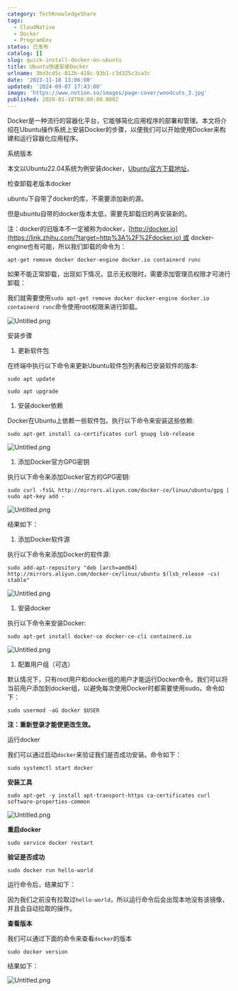 ```yaml
---
category: TechKnowledgeShare
tags:
  - CloudNative
  - Docker
  - ProgramEnv
status: 已发布
catalog: []
slug: quick-install-docker-on-ubuntu
title: Ubuntu快速安装Docker
urlname: 3bd3cd5c-012b-418c-93b1-c3d325c3ca3c
date: '2023-11-18 13:06:00'
updated: '2024-09-07 17:43:00'
image: 'https://www.notion.so/images/page-cover/woodcuts_3.jpg'
published: 2020-01-18T08:00:00.000Z
---
```


Docker是一种流行的容器化平台，它能够简化应用程序的部署和管理。本文将介绍在Ubuntu操作系统上安装Docker的步骤，以便我们可以开始使用Docker来构建和运行容器化应用程序。


系统版本


本文以Ubuntu22.04系统为例安装docker，[Ubuntu官方下载地址](https://link.zhihu.com/?target=https%3A%2F%2Fubuntu.com%2Fdownload)。


检查卸载老版本docker


ubuntu下自带了docker的库，不需要添加新的源。


但是ubuntu自带的docker版本太低，需要先卸载旧的再安装新的。


注：docker的旧版本不一定被称为docker，[http://docker.io](https://link.zhihu.com/?target=http%3A%2F%2Fdocker.io) 或 docker-engine也有可能，所以我们卸载的命令为：


`apt-get remove docker docker-engine docker.io containerd runc`


如果不能正常卸载，出现如下情况，显示无权限时，需要添加管理员权限才可进行卸载：


我们就需要使用`sudo apt-get remove docker docker-engine docker.io containerd runc`命令使用root权限来进行卸载。


![Untitled.png](https://prod-files-secure.s3.us-west-2.amazonaws.com/5d24fe63-e567-4804-86f9-9fdc62e13082/39952d0f-7851-4550-b715-72a33876c773/Untitled.png?X-Amz-Algorithm=AWS4-HMAC-SHA256&X-Amz-Content-Sha256=UNSIGNED-PAYLOAD&X-Amz-Credential=ASIAZI2LB466ZBFKUGOC%2F20250415%2Fus-west-2%2Fs3%2Faws4_request&X-Amz-Date=20250415T054009Z&X-Amz-Expires=3600&X-Amz-Security-Token=IQoJb3JpZ2luX2VjEJ3%2F%2F%2F%2F%2F%2F%2F%2F%2F%2FwEaCXVzLXdlc3QtMiJHMEUCIQD0s%2FO9ZINal%2B9MaYKFBGcd3zQ2b4v%2BY4Uf%2FkZ%2BobawVwIgdsbFOSKgsX53Pb%2BzV1IaHOhbgAzJYXKBmn9pmucRY4cq%2FwMIJhAAGgw2Mzc0MjMxODM4MDUiDOT2IaYDX4%2BKzs4LyCrcAwZtW%2BWFG%2FUEaQ1N%2BDJwdt3fnM72DYtrdZ1g1xmKd60XOKH%2FfIliBLoin5YiByQKMdZuXrv9JkelJ3wVTRcA2%2F5Oqd2jPa3C3fWBVRGOX6wuU8b6hLdNrIa%2FlrXWCqArLCaqFZcmBnyO%2FXTr9n00Lw8%2FEATOHOniVcpr7RW2hRI%2BSl2i8XKf6u%2Fr6fq7BtIgE9hoDU5cgkfro8wwjPZzGPgYO7JgTW2rmVsSUrq0JJ3t1D8gzZaUt5gHaCUdYvaXrbYBdLMPacohVtIZlAaps17XrndCx%2FiAGHpmY8ZVAzPH2GRPbHTjyFQ%2BKRB0J4WlcOwTBNCgEAz97mqXD1H0QLroSjgcQjFWxv0wBs5bPddU%2BsqDaURHk%2Bf%2F6MgjLzgWLs4T9QaK7clxg3psrJxDcJav8TYu3U41OLz5DacVOq8aoyAi0uHmHR7joAnCm%2FLIrJxaq6HX3izclXMa1gpWEBgZd%2F67%2BlhrnGSjUtiYp0riaXaHEycuPs2lHjDtTZQ2nYjrY2PD5D7bmNfSivv2nrXYBBlUIPSwyAsCbCPqI0PQXDvMHZ9yHvkogNrPHX4RmmlzQbjbBYBjs1K06SnBYwsQV3F1%2Bvps8R3UBeg%2BL9rzLbp3%2F%2BLy2%2FVqnKRbMIDO978GOqUBruzqnhr5VtEfPCHtnOvrNMivA7dUEmau0uEBc5OPIO6yG4lVb7iKsQUILfHDR0vDWvlfoITwbESzZ2QQjaLU8p0VtCopbKuF4CaZxepWttAIa7fomJVFHUfV5XGuhYXKKbaXAItjPUlMjnUKQnP9EotZTJgNk3%2F222EwjB16tLKWiDjtzhuuxgm7kJddkRfqRg%2FbxGExqGyJ56NRhvqHzwsnxuMn&X-Amz-Signature=8dac3811a58d141dc24a3b00aaaaeb36004037814c85cc0c3ace167432033542&X-Amz-SignedHeaders=host&x-id=GetObject)


安装步骤

1. 更新软件包

在终端中执行以下命令来更新Ubuntu软件包列表和已安装软件的版本:


`sudo apt update`


`sudo apt upgrade`

1. 安装docker依赖

Docker在Ubuntu上依赖一些软件包。执行以下命令来安装这些依赖:


`sudo apt-get install ca-certificates curl gnupg lsb-release`


![Untitled.png](https://prod-files-secure.s3.us-west-2.amazonaws.com/5d24fe63-e567-4804-86f9-9fdc62e13082/b5a549a8-6621-4824-a151-93e8b0592f14/Untitled.png?X-Amz-Algorithm=AWS4-HMAC-SHA256&X-Amz-Content-Sha256=UNSIGNED-PAYLOAD&X-Amz-Credential=ASIAZI2LB466ZBFKUGOC%2F20250415%2Fus-west-2%2Fs3%2Faws4_request&X-Amz-Date=20250415T054009Z&X-Amz-Expires=3600&X-Amz-Security-Token=IQoJb3JpZ2luX2VjEJ3%2F%2F%2F%2F%2F%2F%2F%2F%2F%2FwEaCXVzLXdlc3QtMiJHMEUCIQD0s%2FO9ZINal%2B9MaYKFBGcd3zQ2b4v%2BY4Uf%2FkZ%2BobawVwIgdsbFOSKgsX53Pb%2BzV1IaHOhbgAzJYXKBmn9pmucRY4cq%2FwMIJhAAGgw2Mzc0MjMxODM4MDUiDOT2IaYDX4%2BKzs4LyCrcAwZtW%2BWFG%2FUEaQ1N%2BDJwdt3fnM72DYtrdZ1g1xmKd60XOKH%2FfIliBLoin5YiByQKMdZuXrv9JkelJ3wVTRcA2%2F5Oqd2jPa3C3fWBVRGOX6wuU8b6hLdNrIa%2FlrXWCqArLCaqFZcmBnyO%2FXTr9n00Lw8%2FEATOHOniVcpr7RW2hRI%2BSl2i8XKf6u%2Fr6fq7BtIgE9hoDU5cgkfro8wwjPZzGPgYO7JgTW2rmVsSUrq0JJ3t1D8gzZaUt5gHaCUdYvaXrbYBdLMPacohVtIZlAaps17XrndCx%2FiAGHpmY8ZVAzPH2GRPbHTjyFQ%2BKRB0J4WlcOwTBNCgEAz97mqXD1H0QLroSjgcQjFWxv0wBs5bPddU%2BsqDaURHk%2Bf%2F6MgjLzgWLs4T9QaK7clxg3psrJxDcJav8TYu3U41OLz5DacVOq8aoyAi0uHmHR7joAnCm%2FLIrJxaq6HX3izclXMa1gpWEBgZd%2F67%2BlhrnGSjUtiYp0riaXaHEycuPs2lHjDtTZQ2nYjrY2PD5D7bmNfSivv2nrXYBBlUIPSwyAsCbCPqI0PQXDvMHZ9yHvkogNrPHX4RmmlzQbjbBYBjs1K06SnBYwsQV3F1%2Bvps8R3UBeg%2BL9rzLbp3%2F%2BLy2%2FVqnKRbMIDO978GOqUBruzqnhr5VtEfPCHtnOvrNMivA7dUEmau0uEBc5OPIO6yG4lVb7iKsQUILfHDR0vDWvlfoITwbESzZ2QQjaLU8p0VtCopbKuF4CaZxepWttAIa7fomJVFHUfV5XGuhYXKKbaXAItjPUlMjnUKQnP9EotZTJgNk3%2F222EwjB16tLKWiDjtzhuuxgm7kJddkRfqRg%2FbxGExqGyJ56NRhvqHzwsnxuMn&X-Amz-Signature=225b0ff9ddad95bbfea271def243172e4a7ee05d57c672616b27410c0bf8165d&X-Amz-SignedHeaders=host&x-id=GetObject)

1. 添加Docker官方GPG密钥

执行以下命令来添加Docker官方的GPG密钥:


`sudo curl -fsSL http://mirrors.aliyun.com/docker-ce/linux/ubuntu/gpg | sudo apt-key add -`


![Untitled.png](https://prod-files-secure.s3.us-west-2.amazonaws.com/5d24fe63-e567-4804-86f9-9fdc62e13082/98014b5e-f5b7-4b16-804e-ab6917971bd3/Untitled.png?X-Amz-Algorithm=AWS4-HMAC-SHA256&X-Amz-Content-Sha256=UNSIGNED-PAYLOAD&X-Amz-Credential=ASIAZI2LB466ZBFKUGOC%2F20250415%2Fus-west-2%2Fs3%2Faws4_request&X-Amz-Date=20250415T054009Z&X-Amz-Expires=3600&X-Amz-Security-Token=IQoJb3JpZ2luX2VjEJ3%2F%2F%2F%2F%2F%2F%2F%2F%2F%2FwEaCXVzLXdlc3QtMiJHMEUCIQD0s%2FO9ZINal%2B9MaYKFBGcd3zQ2b4v%2BY4Uf%2FkZ%2BobawVwIgdsbFOSKgsX53Pb%2BzV1IaHOhbgAzJYXKBmn9pmucRY4cq%2FwMIJhAAGgw2Mzc0MjMxODM4MDUiDOT2IaYDX4%2BKzs4LyCrcAwZtW%2BWFG%2FUEaQ1N%2BDJwdt3fnM72DYtrdZ1g1xmKd60XOKH%2FfIliBLoin5YiByQKMdZuXrv9JkelJ3wVTRcA2%2F5Oqd2jPa3C3fWBVRGOX6wuU8b6hLdNrIa%2FlrXWCqArLCaqFZcmBnyO%2FXTr9n00Lw8%2FEATOHOniVcpr7RW2hRI%2BSl2i8XKf6u%2Fr6fq7BtIgE9hoDU5cgkfro8wwjPZzGPgYO7JgTW2rmVsSUrq0JJ3t1D8gzZaUt5gHaCUdYvaXrbYBdLMPacohVtIZlAaps17XrndCx%2FiAGHpmY8ZVAzPH2GRPbHTjyFQ%2BKRB0J4WlcOwTBNCgEAz97mqXD1H0QLroSjgcQjFWxv0wBs5bPddU%2BsqDaURHk%2Bf%2F6MgjLzgWLs4T9QaK7clxg3psrJxDcJav8TYu3U41OLz5DacVOq8aoyAi0uHmHR7joAnCm%2FLIrJxaq6HX3izclXMa1gpWEBgZd%2F67%2BlhrnGSjUtiYp0riaXaHEycuPs2lHjDtTZQ2nYjrY2PD5D7bmNfSivv2nrXYBBlUIPSwyAsCbCPqI0PQXDvMHZ9yHvkogNrPHX4RmmlzQbjbBYBjs1K06SnBYwsQV3F1%2Bvps8R3UBeg%2BL9rzLbp3%2F%2BLy2%2FVqnKRbMIDO978GOqUBruzqnhr5VtEfPCHtnOvrNMivA7dUEmau0uEBc5OPIO6yG4lVb7iKsQUILfHDR0vDWvlfoITwbESzZ2QQjaLU8p0VtCopbKuF4CaZxepWttAIa7fomJVFHUfV5XGuhYXKKbaXAItjPUlMjnUKQnP9EotZTJgNk3%2F222EwjB16tLKWiDjtzhuuxgm7kJddkRfqRg%2FbxGExqGyJ56NRhvqHzwsnxuMn&X-Amz-Signature=770376d3648ccb00ff14b81163d89f83afc0f42d7903134dafd54b7d0e2fe55d&X-Amz-SignedHeaders=host&x-id=GetObject)


结果如下：

1. 添加Docker软件源

执行以下命令来添加Docker的软件源:


`sudo add-apt-repository "deb [arch=amd64] http://mirrors.aliyun.com/docker-ce/linux/ubuntu $(lsb_release -cs) stable"`


![Untitled.png](https://prod-files-secure.s3.us-west-2.amazonaws.com/5d24fe63-e567-4804-86f9-9fdc62e13082/7fc5bdbe-9d4c-48b8-ba03-3309380f47ba/Untitled.png?X-Amz-Algorithm=AWS4-HMAC-SHA256&X-Amz-Content-Sha256=UNSIGNED-PAYLOAD&X-Amz-Credential=ASIAZI2LB466ZBFKUGOC%2F20250415%2Fus-west-2%2Fs3%2Faws4_request&X-Amz-Date=20250415T054009Z&X-Amz-Expires=3600&X-Amz-Security-Token=IQoJb3JpZ2luX2VjEJ3%2F%2F%2F%2F%2F%2F%2F%2F%2F%2FwEaCXVzLXdlc3QtMiJHMEUCIQD0s%2FO9ZINal%2B9MaYKFBGcd3zQ2b4v%2BY4Uf%2FkZ%2BobawVwIgdsbFOSKgsX53Pb%2BzV1IaHOhbgAzJYXKBmn9pmucRY4cq%2FwMIJhAAGgw2Mzc0MjMxODM4MDUiDOT2IaYDX4%2BKzs4LyCrcAwZtW%2BWFG%2FUEaQ1N%2BDJwdt3fnM72DYtrdZ1g1xmKd60XOKH%2FfIliBLoin5YiByQKMdZuXrv9JkelJ3wVTRcA2%2F5Oqd2jPa3C3fWBVRGOX6wuU8b6hLdNrIa%2FlrXWCqArLCaqFZcmBnyO%2FXTr9n00Lw8%2FEATOHOniVcpr7RW2hRI%2BSl2i8XKf6u%2Fr6fq7BtIgE9hoDU5cgkfro8wwjPZzGPgYO7JgTW2rmVsSUrq0JJ3t1D8gzZaUt5gHaCUdYvaXrbYBdLMPacohVtIZlAaps17XrndCx%2FiAGHpmY8ZVAzPH2GRPbHTjyFQ%2BKRB0J4WlcOwTBNCgEAz97mqXD1H0QLroSjgcQjFWxv0wBs5bPddU%2BsqDaURHk%2Bf%2F6MgjLzgWLs4T9QaK7clxg3psrJxDcJav8TYu3U41OLz5DacVOq8aoyAi0uHmHR7joAnCm%2FLIrJxaq6HX3izclXMa1gpWEBgZd%2F67%2BlhrnGSjUtiYp0riaXaHEycuPs2lHjDtTZQ2nYjrY2PD5D7bmNfSivv2nrXYBBlUIPSwyAsCbCPqI0PQXDvMHZ9yHvkogNrPHX4RmmlzQbjbBYBjs1K06SnBYwsQV3F1%2Bvps8R3UBeg%2BL9rzLbp3%2F%2BLy2%2FVqnKRbMIDO978GOqUBruzqnhr5VtEfPCHtnOvrNMivA7dUEmau0uEBc5OPIO6yG4lVb7iKsQUILfHDR0vDWvlfoITwbESzZ2QQjaLU8p0VtCopbKuF4CaZxepWttAIa7fomJVFHUfV5XGuhYXKKbaXAItjPUlMjnUKQnP9EotZTJgNk3%2F222EwjB16tLKWiDjtzhuuxgm7kJddkRfqRg%2FbxGExqGyJ56NRhvqHzwsnxuMn&X-Amz-Signature=650d51b14be3ba34f243bbd4d518296f59dd464da995771754ec85c2f113b084&X-Amz-SignedHeaders=host&x-id=GetObject)

1. 安装docker

执行以下命令来安装Docker:


`sudo apt-get install docker-ce docker-ce-cli containerd.io`


![Untitled.png](https://prod-files-secure.s3.us-west-2.amazonaws.com/5d24fe63-e567-4804-86f9-9fdc62e13082/d5ede442-ffc5-49c3-a76a-76559a797244/Untitled.png?X-Amz-Algorithm=AWS4-HMAC-SHA256&X-Amz-Content-Sha256=UNSIGNED-PAYLOAD&X-Amz-Credential=ASIAZI2LB466ZBFKUGOC%2F20250415%2Fus-west-2%2Fs3%2Faws4_request&X-Amz-Date=20250415T054009Z&X-Amz-Expires=3600&X-Amz-Security-Token=IQoJb3JpZ2luX2VjEJ3%2F%2F%2F%2F%2F%2F%2F%2F%2F%2FwEaCXVzLXdlc3QtMiJHMEUCIQD0s%2FO9ZINal%2B9MaYKFBGcd3zQ2b4v%2BY4Uf%2FkZ%2BobawVwIgdsbFOSKgsX53Pb%2BzV1IaHOhbgAzJYXKBmn9pmucRY4cq%2FwMIJhAAGgw2Mzc0MjMxODM4MDUiDOT2IaYDX4%2BKzs4LyCrcAwZtW%2BWFG%2FUEaQ1N%2BDJwdt3fnM72DYtrdZ1g1xmKd60XOKH%2FfIliBLoin5YiByQKMdZuXrv9JkelJ3wVTRcA2%2F5Oqd2jPa3C3fWBVRGOX6wuU8b6hLdNrIa%2FlrXWCqArLCaqFZcmBnyO%2FXTr9n00Lw8%2FEATOHOniVcpr7RW2hRI%2BSl2i8XKf6u%2Fr6fq7BtIgE9hoDU5cgkfro8wwjPZzGPgYO7JgTW2rmVsSUrq0JJ3t1D8gzZaUt5gHaCUdYvaXrbYBdLMPacohVtIZlAaps17XrndCx%2FiAGHpmY8ZVAzPH2GRPbHTjyFQ%2BKRB0J4WlcOwTBNCgEAz97mqXD1H0QLroSjgcQjFWxv0wBs5bPddU%2BsqDaURHk%2Bf%2F6MgjLzgWLs4T9QaK7clxg3psrJxDcJav8TYu3U41OLz5DacVOq8aoyAi0uHmHR7joAnCm%2FLIrJxaq6HX3izclXMa1gpWEBgZd%2F67%2BlhrnGSjUtiYp0riaXaHEycuPs2lHjDtTZQ2nYjrY2PD5D7bmNfSivv2nrXYBBlUIPSwyAsCbCPqI0PQXDvMHZ9yHvkogNrPHX4RmmlzQbjbBYBjs1K06SnBYwsQV3F1%2Bvps8R3UBeg%2BL9rzLbp3%2F%2BLy2%2FVqnKRbMIDO978GOqUBruzqnhr5VtEfPCHtnOvrNMivA7dUEmau0uEBc5OPIO6yG4lVb7iKsQUILfHDR0vDWvlfoITwbESzZ2QQjaLU8p0VtCopbKuF4CaZxepWttAIa7fomJVFHUfV5XGuhYXKKbaXAItjPUlMjnUKQnP9EotZTJgNk3%2F222EwjB16tLKWiDjtzhuuxgm7kJddkRfqRg%2FbxGExqGyJ56NRhvqHzwsnxuMn&X-Amz-Signature=47b0a2035f65b9fbaa455598264760ad9b7cc6cdfa3cb007af23d9bcd389464e&X-Amz-SignedHeaders=host&x-id=GetObject)

1. 配置用户组（可选）

默认情况下，只有root用户和docker组的用户才能运行Docker命令。我们可以将当前用户添加到docker组，以避免每次使用Docker时都需要使用sudo。命令如下：


`sudo usermod -aG docker $USER`


**注：重新登录才能使更改生效。**


运行docker


我们可以通过启动`docker`来验证我们是否成功安装。命令如下：


`sudo systemctl start docker`


**安装工具**


`sudo apt-get -y install apt-transport-https ca-certificates curl software-properties-common`


![Untitled.png](https://prod-files-secure.s3.us-west-2.amazonaws.com/5d24fe63-e567-4804-86f9-9fdc62e13082/0c3615c1-94db-46f5-9743-68bb221a9964/Untitled.png?X-Amz-Algorithm=AWS4-HMAC-SHA256&X-Amz-Content-Sha256=UNSIGNED-PAYLOAD&X-Amz-Credential=ASIAZI2LB466ZBFKUGOC%2F20250415%2Fus-west-2%2Fs3%2Faws4_request&X-Amz-Date=20250415T054009Z&X-Amz-Expires=3600&X-Amz-Security-Token=IQoJb3JpZ2luX2VjEJ3%2F%2F%2F%2F%2F%2F%2F%2F%2F%2FwEaCXVzLXdlc3QtMiJHMEUCIQD0s%2FO9ZINal%2B9MaYKFBGcd3zQ2b4v%2BY4Uf%2FkZ%2BobawVwIgdsbFOSKgsX53Pb%2BzV1IaHOhbgAzJYXKBmn9pmucRY4cq%2FwMIJhAAGgw2Mzc0MjMxODM4MDUiDOT2IaYDX4%2BKzs4LyCrcAwZtW%2BWFG%2FUEaQ1N%2BDJwdt3fnM72DYtrdZ1g1xmKd60XOKH%2FfIliBLoin5YiByQKMdZuXrv9JkelJ3wVTRcA2%2F5Oqd2jPa3C3fWBVRGOX6wuU8b6hLdNrIa%2FlrXWCqArLCaqFZcmBnyO%2FXTr9n00Lw8%2FEATOHOniVcpr7RW2hRI%2BSl2i8XKf6u%2Fr6fq7BtIgE9hoDU5cgkfro8wwjPZzGPgYO7JgTW2rmVsSUrq0JJ3t1D8gzZaUt5gHaCUdYvaXrbYBdLMPacohVtIZlAaps17XrndCx%2FiAGHpmY8ZVAzPH2GRPbHTjyFQ%2BKRB0J4WlcOwTBNCgEAz97mqXD1H0QLroSjgcQjFWxv0wBs5bPddU%2BsqDaURHk%2Bf%2F6MgjLzgWLs4T9QaK7clxg3psrJxDcJav8TYu3U41OLz5DacVOq8aoyAi0uHmHR7joAnCm%2FLIrJxaq6HX3izclXMa1gpWEBgZd%2F67%2BlhrnGSjUtiYp0riaXaHEycuPs2lHjDtTZQ2nYjrY2PD5D7bmNfSivv2nrXYBBlUIPSwyAsCbCPqI0PQXDvMHZ9yHvkogNrPHX4RmmlzQbjbBYBjs1K06SnBYwsQV3F1%2Bvps8R3UBeg%2BL9rzLbp3%2F%2BLy2%2FVqnKRbMIDO978GOqUBruzqnhr5VtEfPCHtnOvrNMivA7dUEmau0uEBc5OPIO6yG4lVb7iKsQUILfHDR0vDWvlfoITwbESzZ2QQjaLU8p0VtCopbKuF4CaZxepWttAIa7fomJVFHUfV5XGuhYXKKbaXAItjPUlMjnUKQnP9EotZTJgNk3%2F222EwjB16tLKWiDjtzhuuxgm7kJddkRfqRg%2FbxGExqGyJ56NRhvqHzwsnxuMn&X-Amz-Signature=46920eba297ef102b3a9f6c1161b0353d6ff2700888d22fee0359d40e939e1c8&X-Amz-SignedHeaders=host&x-id=GetObject)


**重启docker**


`sudo service docker restart`


**验证是否成功**


`sudo docker run hello-world`


运行命令后，结果如下：


因为我们之前没有拉取过`hello-world`，所以运行命令后会出现本地没有该镜像，并且会自动拉取的操作。


**查看版本**


我们可以通过下面的命令来查看`docker`的版本


`sudo docker version`


结果如下：


![Untitled.png](https://prod-files-secure.s3.us-west-2.amazonaws.com/5d24fe63-e567-4804-86f9-9fdc62e13082/efdb509a-3c1e-41a3-91ee-a1bd88793688/Untitled.png?X-Amz-Algorithm=AWS4-HMAC-SHA256&X-Amz-Content-Sha256=UNSIGNED-PAYLOAD&X-Amz-Credential=ASIAZI2LB466ZBFKUGOC%2F20250415%2Fus-west-2%2Fs3%2Faws4_request&X-Amz-Date=20250415T054009Z&X-Amz-Expires=3600&X-Amz-Security-Token=IQoJb3JpZ2luX2VjEJ3%2F%2F%2F%2F%2F%2F%2F%2F%2F%2FwEaCXVzLXdlc3QtMiJHMEUCIQD0s%2FO9ZINal%2B9MaYKFBGcd3zQ2b4v%2BY4Uf%2FkZ%2BobawVwIgdsbFOSKgsX53Pb%2BzV1IaHOhbgAzJYXKBmn9pmucRY4cq%2FwMIJhAAGgw2Mzc0MjMxODM4MDUiDOT2IaYDX4%2BKzs4LyCrcAwZtW%2BWFG%2FUEaQ1N%2BDJwdt3fnM72DYtrdZ1g1xmKd60XOKH%2FfIliBLoin5YiByQKMdZuXrv9JkelJ3wVTRcA2%2F5Oqd2jPa3C3fWBVRGOX6wuU8b6hLdNrIa%2FlrXWCqArLCaqFZcmBnyO%2FXTr9n00Lw8%2FEATOHOniVcpr7RW2hRI%2BSl2i8XKf6u%2Fr6fq7BtIgE9hoDU5cgkfro8wwjPZzGPgYO7JgTW2rmVsSUrq0JJ3t1D8gzZaUt5gHaCUdYvaXrbYBdLMPacohVtIZlAaps17XrndCx%2FiAGHpmY8ZVAzPH2GRPbHTjyFQ%2BKRB0J4WlcOwTBNCgEAz97mqXD1H0QLroSjgcQjFWxv0wBs5bPddU%2BsqDaURHk%2Bf%2F6MgjLzgWLs4T9QaK7clxg3psrJxDcJav8TYu3U41OLz5DacVOq8aoyAi0uHmHR7joAnCm%2FLIrJxaq6HX3izclXMa1gpWEBgZd%2F67%2BlhrnGSjUtiYp0riaXaHEycuPs2lHjDtTZQ2nYjrY2PD5D7bmNfSivv2nrXYBBlUIPSwyAsCbCPqI0PQXDvMHZ9yHvkogNrPHX4RmmlzQbjbBYBjs1K06SnBYwsQV3F1%2Bvps8R3UBeg%2BL9rzLbp3%2F%2BLy2%2FVqnKRbMIDO978GOqUBruzqnhr5VtEfPCHtnOvrNMivA7dUEmau0uEBc5OPIO6yG4lVb7iKsQUILfHDR0vDWvlfoITwbESzZ2QQjaLU8p0VtCopbKuF4CaZxepWttAIa7fomJVFHUfV5XGuhYXKKbaXAItjPUlMjnUKQnP9EotZTJgNk3%2F222EwjB16tLKWiDjtzhuuxgm7kJddkRfqRg%2FbxGExqGyJ56NRhvqHzwsnxuMn&X-Amz-Signature=5630adb1692063be232478055cdb7f777db1626054f32a6a4b2b1ae8769620c2&X-Amz-SignedHeaders=host&x-id=GetObject)


